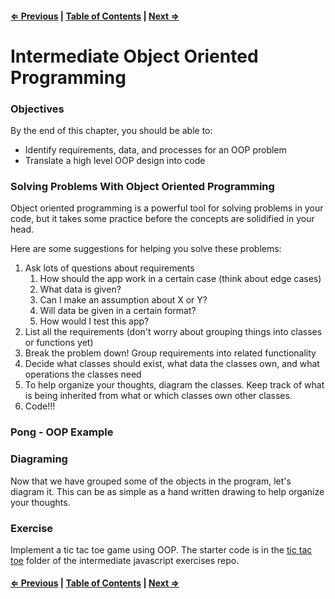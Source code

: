 #### [⇐ Previous](./08-prototypes.md) | [Table of Contents](./../readme.md) | [Next ⇒](./10-es2015.md)

# Intermediate Object Oriented Programming

### Objectives

By the end of this chapter, you should be able to:

* Identify requirements, data, and processes for an OOP problem
* Translate a high level OOP design into code

### Solving Problems With Object Oriented Programming

Object oriented programming is a powerful tool for solving problems in your code, but it takes some practice before the concepts are solidified in your head.

Here are some suggestions for helping you solve these problems:

1. Ask lots of questions about requirements
	1. How should the app work in a certain case (think about edge cases)
	2. What data is given?
	3. Can I make an assumption about X or Y?
	4. Will data be given in a certain format?
	5. How would I test this app?
2. List all the requirements (don't worry about grouping things into classes or functions yet)
3. Break the problem down! Group requirements into related functionality
4. Decide what classes should exist, what data the classes own, and what operations the classes need
5. To help organize your thoughts, diagram the classes. Keep track of what is being inherited from what or which classes own other classes.
6. Code!!!

### Pong - OOP Example



### Diagraming

Now that we have grouped some of the objects in the program, let's diagram it.  This can be as simple as a hand written drawing to help organize your thoughts.


### Exercise

Implement a tic tac toe game using OOP.  The starter code is in the  [tic tac toe](https://github.com/rithmschool/intermediate_js_exercises/tree/master/intermediate_oop/tic_tac_toe) folder of the intermediate javascript exercises repo.


#### [⇐ Previous](./08-prototypes.md) | [Table of Contents](./../readme.md) | [Next ⇒](./10-es2015.md)

